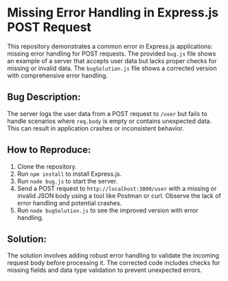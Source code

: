 # Missing Error Handling in Express.js POST Request

This repository demonstrates a common error in Express.js applications: missing error handling for POST requests. The provided `bug.js` file shows an example of a server that accepts user data but lacks proper checks for missing or invalid data.  The `bugSolution.js` file shows a corrected version with comprehensive error handling.

## Bug Description:

The server logs the user data from a POST request to `/user` but fails to handle scenarios where `req.body` is empty or contains unexpected data. This can result in application crashes or inconsistent behavior.

## How to Reproduce:

1. Clone the repository.
2. Run `npm install` to install Express.js.
3. Run `node bug.js` to start the server.
4. Send a POST request to `http://localhost:3000/user` with a missing or invalid JSON body using a tool like Postman or curl. Observe the lack of error handling and potential crashes.
5. Run `node bugSolution.js` to see the improved version with error handling.

## Solution:

The solution involves adding robust error handling to validate the incoming request body before processing it. The corrected code includes checks for missing fields and data type validation to prevent unexpected errors.